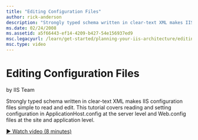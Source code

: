 ```yaml
---
title: "Editing Configuration Files"
author: rick-anderson
description: "Strongly typed schema written in clear-text XML makes IIS configuration files simple to read and edit. This tutorial covers reading and setting configuration..."
ms.date: 02/24/2008
ms.assetid: a5f66443-ef14-4209-b427-54e156937ed9
msc.legacyurl: /learn/get-started/planning-your-iis-architecture/editing-configuration-files
msc.type: video
---
```

# Editing Configuration Files

by IIS Team

Strongly typed schema written in clear-text XML makes IIS configuration files simple to read and edit. This tutorial covers reading and setting configuration in ApplicationHost.config at the server level and Web.config files at the site and application level.

[&#9654; Watch video (8 minutes)](https://channel9.msdn.com/Blogs/IIS-NET-Site-Videos/editing-configuration-files)
